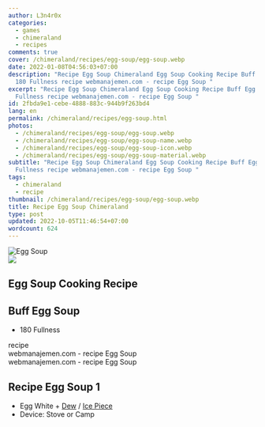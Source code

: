 ```yaml
---
author: L3n4r0x
categories:
  - games
  - chimeraland
  - recipes
comments: true
cover: /chimeraland/recipes/egg-soup/egg-soup.webp
date: 2022-01-08T04:56:03+07:00
description: "Recipe Egg Soup Chimeraland Egg Soup Cooking Recipe Buff Egg Soup
  180 Fullness recipe webmanajemen.com - recipe Egg Soup "
excerpt: "Recipe Egg Soup Chimeraland Egg Soup Cooking Recipe Buff Egg Soup 180
  Fullness recipe webmanajemen.com - recipe Egg Soup "
id: 2fbda9e1-cebe-4888-883c-944b9f263bd4
lang: en
permalink: /chimeraland/recipes/egg-soup.html
photos:
  - /chimeraland/recipes/egg-soup/egg-soup.webp
  - /chimeraland/recipes/egg-soup/egg-soup-name.webp
  - /chimeraland/recipes/egg-soup/egg-soup-icon.webp
  - /chimeraland/recipes/egg-soup/egg-soup-material.webp
subtitle: "Recipe Egg Soup Chimeraland Egg Soup Cooking Recipe Buff Egg Soup 180
  Fullness recipe webmanajemen.com - recipe Egg Soup "
tags:
  - chimeraland
  - recipe
thumbnail: /chimeraland/recipes/egg-soup/egg-soup.webp
title: Recipe Egg Soup Chimeraland
type: post
updated: 2022-10-05T11:46:54+07:00
wordcount: 624
---
```


<link
  rel="stylesheet"
  href="https://rawcdn.githack.com/dimaslanjaka/Web-Manajemen/870a349/css/bootstrap-5-3-0-alpha3-wrapper.css"
/>
<section id="bootstrap-wrapper">
  <div data-bs-theme="dark">
    <div class="card mb-2">
      <div class="card-body">
        <div class="row g-0">
          <div class="col-sm-4 position-relative mb-2">
            <img
              src="https://www.webmanajemen.com/chimeraland/recipes/egg-soup/egg-soup-material.webp"
              class="card-img fit-cover w-100 h-100"
              alt="Egg Soup"
              data-fancybox="true"
            />
          </div>
          <div class="col-sm-8 mb-2">
            <div class="card-body">
              <div class="d-flex flex-row align-items-center mb-3">
                <img
                  class="d-inline-block me-2"
                  src="https://www.webmanajemen.com/chimeraland/recipes/egg-soup/egg-soup-icon.webp"
                  width="auto"
                  height="auto"
                  style="vertical-align: middle"
                />
                <h2 class="fs-5">Egg Soup Cooking Recipe</h2>
              </div>
              <h2 class="card-title fs-5">Buff Egg Soup</h2>
              <div class="card-text">
                <ul>
                  <li>180 Fullness</li>
                </ul>
              </div>
              <span class="badge rounded-pill">recipe</span>
            </div>
            <div class="card-footer text-end text-muted mt-auto">
              webmanajemen.com - recipe Egg Soup
            </div>
          </div>
        </div>
      </div>
      <div class="card-footer text-end text-muted">
        webmanajemen.com - recipe Egg Soup
      </div>
    </div>
    <div class="row mb-2">
      <div class="col-12 col-lg-6 recipe-item mb-2">
        <div class="card">
          <div class="card-body">
            <h2 class="card-title fs-5">Recipe Egg Soup 1</h2>
            <div class="card-text">
              <ul>
                <li>
                  Egg White<span> + </span
                  ><a
                    class="text-decoration-none text-primary"
                    href="/chimeraland/materials/dew.html"
                    >Dew</a
                  ><span> / </span
                  ><a
                    class="text-decoration-none text-primary"
                    href="/chimeraland/materials/ice-piece.html"
                    >Ice Piece</a
                  >
                </li>
                <li>Device: Stove or Camp</li>
              </ul>
            </div>
          </div>
        </div>
      </div>
    </div>
  </div>
</section>